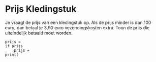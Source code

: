 # Prijs Kledingstuk
Je vraagt de prijs van een kledingstuk op. Als de prijs minder is dan 100 euro, dan betaal je 3,90 euro vezendingskosten extra. Toon de prijs die uiteindelijk betaald moet worden.

```commandline
prijs = 
if prijs
    prijs =
print( 
```